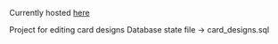 Currently hosted [here](http://carddesigns.ct8.pl/)

Project for editing card designs
Database state file -> card_designs.sql
